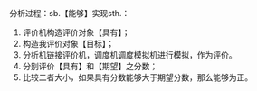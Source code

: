 分析过程：sb.【能够】实现sth.：

1. 评价机构造评价对象【具有】；
1. 构造我评价对象【目标】；
1. 分析机链接评价机，调度机调度模拟机进行模拟，作为评价。
1. 分别评价【具有】和【期望】之分数；
1. 比较二者大小，如果具有分数能够大于期望分数，那么能够为正。